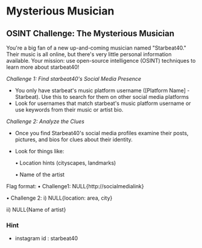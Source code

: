 # Mysterious Musician

## OSINT Challenge: The Mysterious Musician

You're a big fan of a new up-and-coming musician named "Starbeat40." Their music is all online, but there's very little personal information available. Your mission: use open-source intelligence (OSINT) techniques to learn more about starbeat40!

*Challenge 1: Find starbeat40's Social Media Presence*
- You only have starbeat's music platform username ([Platform Name] - Starbeat).  Use this to search for them on other social media platforms 
- Look for usernames that match starbeat's music platform username or use keywords from their music or artist bio.

*Challenge 2: Analyze the Clues*
- Once you find Starbeat40's social media profiles examine their posts, pictures, and bios for clues about their identity. 
- Look for things like:
    
    • Location hints (cityscapes, landmarks)
   
    • Name of the artist

Flag format:
• Challenge1: NULL{http://socialmedialink}

• Challenge 2: i) NULL{location: area, city}

ii) NULL{Name of artist}

### Hint
- instagram id : starbeat40



